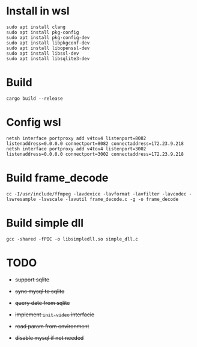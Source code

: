 # Install in wsl

```
sudo apt install clang
sudo apt install pkg-config
sudo apt install pkg-config-dev
sudo apt install libpkgconf-dev
sudo apt install libopenssl-dev
sudo apt install libssl-dev
sudo apt install libsqlite3-dev
```

# Build

```
cargo build --release
```
# Config wsl
```
netsh interface portproxy add v4tov4 listenport=8082 listenaddress=0.0.0.0 connectport=8082 connectaddress=172.23.9.218
netsh interface portproxy add v4tov4 listenport=3002 listenaddress=0.0.0.0 connectport=3002 connectaddress=172.23.9.218
```

# Build frame_decode
```
cc -I/usr/include/ffmpeg -lavdevice -lavformat -lavfilter -lavcodec -lswresample -lswscale -lavutil frame_decode.c -g -o frame_decode
```

# Build simple dll
```
gcc -shared -fPIC -o libsimpledll.so simple_dll.c
```

# TODO

* ~~support sqlite~~

* ~~sync mysql to sqlite~~

* ~~query date from sqlite~~

* ~~implement `init-video` interfacie~~

* ~~read param from environment~~

* ~~disable mysql if not needed~~
